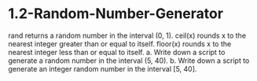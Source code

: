 # 1.2-Random-Number-Generator


rand returns a random number in the interval (0, 1).
ceil(x) rounds x to the nearest integer greater than or equal to itself.
floor(x) rounds x to the nearest integer less than or equal to itself.
a. Write down a script to generate a random number in the interval (5, 40).
b. Write down a script to generate an integer random number in the interval [5, 40].

